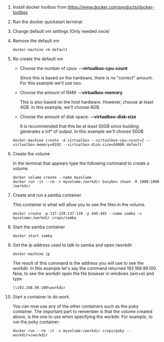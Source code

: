 1. Install docker toolbox from https://www.docker.com/products/docker-toolbox
2. Run the docker quickstart terminal
3. Change default vm settings (Only needed once)
  1. Remove the default vm

     ```
     docker-machine rm default
     ```
  2. Re-create the default vm
     * Choose the number of cpus: **--virtualbox-cpu-count**

         Since this is based on the hardware, there is no "correct" amount. For
         this example we'll use two.


     * Choose the amount of RAM: **--virtualbox-memory**

         This is also based on the host hardware. However, choose at least
         4GB. In this example, we'll choose 8GB.


     * Choose the amount of disk space: **--virtualbox-disk-size**

         It is recommended that this be at least 50GB since building generates
         a lot* of output. In this example we'll choose 50GB.
     ```
     docker-machine create -d virtualbox --virtualbox-cpu-count=2 --virtualbox-memory=8192 --virtualbox-disk-size=50000 default
     ```
4. Create the volume

   In the terminal that appears type the following command to create a volume.
   ```
   docker volume create --name myvolume
   docker run -it --rm -v myvolume:/workdir busybox chown -R 1000:1000 /workdir
   ```
5. Create and run a samba container

   This container is what will allow you to see the files in the volume.
   ```
   docker create -p 137-139:137-139 -p 445:445 --name samba -v myvolume:/workdir crops/samba
   ```
6. Start the samba container

   ```
   docker start samba
   ```
7. Get the ip address used to talk to samba and open /workdir

   ```
   docker-machine ip
   ```
   The result of this command is the address you will use to see the workdir.
   In this example let's say the command returned 192.168.99.100. Now, to see
   the *workdir* open the file browser in windows (win+e) and type
   ```
   \\192.168.99.100\workdir
   ```
8. Start a container to do work.

   You can now use any of the other containers such as the poky
   container. The important part to remember is that the volume created above,
   is the one to use when specifying the workdir. For example, to run the
   poky container:
   ```
   docker run --rm -it -v myvolume:/workdir crops/poky --workdir=/workdir
   ```
